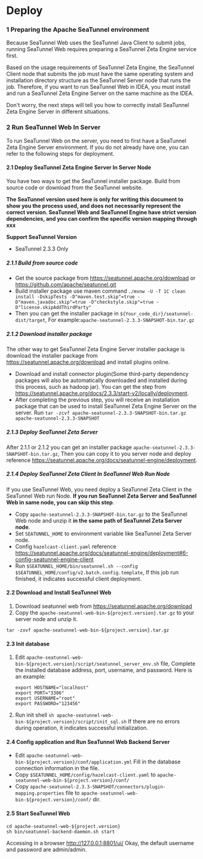 # Deploy

### 1 Preparing the Apache SeaTunnel environment

Because SeaTunnel Web uses the SeaTunnel Java Client to submit jobs, running SeaTunnel Web requires preparing a SeaTunnel Zeta Engine service first.

Based on the usage requirements of SeaTunnel Zeta Engine, the SeaTunnel Client node that submits the job must have the same operating system and installation directory structure as the SeaTunnel Server node that runs the job. Therefore, if you want to run SeaTunnel Web in IDEA, you must install and run a SeaTunnel Zeta Engine Server on the same machine as the IDEA.

Don't worry, the next steps will tell you how to correctly install SeaTunnel Zeta Engine Server in different situations.

### 2 Run SeaTunnel Web In Server
To run SeaTunnel Web on the server, you need to first have a SeaTunnel Zeta Engine Server environment. If you do not already have one, you can refer to the following steps for deployment.

#### 2.1 Deploy SeaTunnel Zeta Engine Server In Server Node

You have two ways to get the SeaTunnel installer package. Build from source code or download from the SeaTunnel website.

**The SeaTunnel version used here is only for writing this document to show you the process used, and does not necessarily represent the correct version. SeaTunnel Web and SeaTunnel Engine have strict version dependencies, and you can confirm the specific version mapping through xxx**

**Support SeaTunnel Version**

- SeaTunnel 2.3.3 Only

##### 2.1.1 Build from source code
* Get the source package from https://seatunnel.apache.org/download or https://github.com/apache/seatunnel.git
* Build installer package use maven command `./mvnw -U -T 1C clean install -DskipTests -D"maven.test.skip"=true -D"maven.javadoc.skip"=true -D"checkstyle.skip"=true -D"license.skipAddThirdParty" `
* Then you can get the installer package in `${Your_code_dir}/seatunnel-dist/target`, For example:`apache-seatunnel-2.3.3-SNAPSHOT-bin.tar.gz`

##### 2.1.2 Download installer package
The other way to get SeaTunnel Zeta Engine Server installer package is download the installer package from https://seatunnel.apache.org/download and install plugins online.

* Download and install connector plugin(Some third-party dependency packages will also be automatically downloaded and installed during this process, such as hadoop jar). You can get the step from https://seatunnel.apache.org/docs/2.3.3/start-v2/locally/deployment.
* After completing the previous step, you will receive an installation package that can be used to install SeaTunnel Zeta Engine Server on the server. Run `tar -zcvf apache-seatunnel-2.3.3-SNAPSHOT-bin.tar.gz apache-seatunnel-2.3.3-SNAPSHOT`

##### 2.1.3 Deploy SeaTunnel Zeta Server
After 2.1.1 or 2.1.2 you can get an installer package `apache-seatunnel-2.3.3-SNAPSHOT-bin.tar.gz`, Then you can copy it to you server node and deploy reference https://seatunnel.apache.org/docs/seatunnel-engine/deployment.

##### 2.1.4 Deploy SeaTunnel Zeta Client In SeaTunnel Web Run Node
If you use SeaTunnel Web, you need deploy a SeaTunnel Zeta Client in the SeaTunnel Web run Node. **If you run SeaTunnel Zeta Server and SeaTunnel Web in same node, you can skip this step**.

* Copy `apache-seatunnel-2.3.3-SNAPSHOT-bin.tar.gz` to the SeaTunnel Web node and unzip it **in the same path of SeaTunnel Zeta Server node**.
* Set `SEATUNNEL_HOME` to environment variable like SeaTunnel Zeta Server node.
* Config `hazelcast-client.yaml` reference https://seatunnel.apache.org/docs/seatunnel-engine/deployment#6-config-seatunnel-engine-client
* Run `$SEATUNNEL_HOME/bin/seatunnel.sh --config $SEATUNNEL_HOME/config/v2.batch.config.template`, If this job run finished, it indicates successful client deployment.

#### 2.2 Download and Install SeaTunnel Web

1. Download seatunnel web from https://seatunnel.apache.org/download
2. Copy the `apache-seatunnel-web-bin-${project.version}.tar.gz` to your server node and unzip it.

```shell
tar -zxvf apache-seatunnel-web-bin-${project.version}.tar.gz
```

#### 2.3 Init database

1. Edit `apache-seatunnel-web-bin-${project.version}/script/seatunnel_server_env.sh` file, Complete the installed database address, port, username, and password. Here is an example:

    ```
    export HOSTNAME="localhost"
    export PORT="3306"
    export USERNAME="root"
    export PASSWORD="123456"
    ```
2. Run init shell `sh apache-seatunnel-web-bin-${project.version}/script/init_sql.sh` If there are no errors during operation, it indicates successful initialization.

#### 2.4 Config application and Run SeaTunnel Web Backend Server

* Edit `apache-seatunnel-web-bin-${project.version}/conf/application.yml` Fill in the database connection information in the file.
* Copy `$SEATUNNEL_HOME/config/hazelcast-client.yaml` to `apache-seatunnel-web-bin-${project.version}/conf/`
* Copy `apache-seatunnel-2.3.3-SNAPSHOT/connectors/plugin-mapping.properties` file to `apache-seatunnel-web-bin-${project.version}/conf/` dir.

#### 2.5 Start SeaTunnel Web

```shell
cd apache-seatunnel-web-${project.version}
sh bin/seatunnel-backend-daemon.sh start
```

Accessing in a browser http://127.0.0.1:8801/ui/ Okay, the default username and password are admin/admin.

